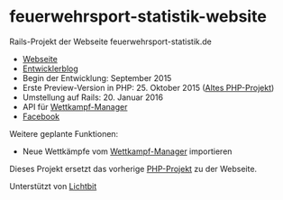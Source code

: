 # feuerwehrsport-statistik-website
Rails-Projekt der Webseite feuerwehrsport-statistik.de

* [Webseite](https://feuerwehrsport-statistik.de/)
* [Entwicklerblog](http://georf.de/)
* Begin der Entwicklung: September 2015
* Erste Preview-Version in PHP: 25. Oktober 2015 ([Altes PHP-Projekt](https://github.com/georf/feuerwehrsport-statistik))
* Umstellung auf Rails: 20. Januar 2016
* API für [Wettkampf-Manager](https://github.com/Feuerwehrsport/wettkampf-manager)
* [Facebook](https://www.facebook.com/FeuerwehrsportStatistik/)

Weitere geplante Funktionen:
* Neue Wettkämpfe vom [Wettkampf-Manager](https://github.com/Feuerwehrsport/wettkampf-manager) importieren

Dieses Projekt ersetzt das vorherige [PHP-Projekt](https://github.com/georf/feuerwehrsport-statistik) zu der Webseite.

Unterstützt von [Lichtbit](https://lichtbit.com)